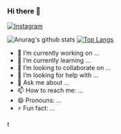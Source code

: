 ### Hi there 👋


<a href="https://www.instagram.com/genilsoncavalcantedeoliveira/" target="_blank">
<img src="https://img.shields.io/badge/Instagram-%23E4405F.svg?&style=flat-square&logo=instagram&logoColor=white" alt="Instagram">
</a>

<!--
<p align='center'>
  <a href="#"><img src="https://github-readme-stats.vercel.app/api?username=GenilsonCavalcante" width="350"></a>
</p>
-->


![Anurag's github stats](https://github-readme-stats.vercel.app/api?username=GenilsonCavalcante&show_icons=true&theme=tokyonight)
[![Top Langs](https://github-readme-stats.vercel.app/api/top-langs/?username=GenilsonCavalcante&layout=compact&show_icons=true&theme=tokyonight)](https://github.com/anuraghazra/github-readme-stats)

<!--
Melhores cores: dark, tokyonight, cobalt, synthwave, highcontrast, dracula
-->


- 🔭 I’m currently working on ...
- 🌱 I’m currently learning ...
- 👯 I’m looking to collaborate on ...
- 🤔 I’m looking for help with ...
- 💬 Ask me about ...
- 📫 How to reach me: ...
- 😄 Pronouns: ...
- ⚡ Fun fact: ... 

t
